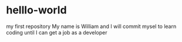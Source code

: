 # helllo-world
my first repository
My name is William and I will commit mysel to learn coding until I can get a job as a developer
